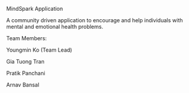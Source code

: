 MindSpark Application

A community driven application to encourage and help individuals with mental and emotional health problems.


Team Members:

Youngmin Ko (Team Lead)

Gia Tuong Tran

Pratik Panchani

Arnav Bansal
